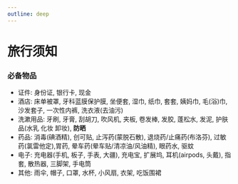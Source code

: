 ```yaml
---
outline: deep
---
```


# 旅行须知

### 必备物品

- 证件: 身份证, 银行卡, 现金
- 酒店: 床单被罩, 牙科蓝膜保护膜, 坐便套, 湿巾, 纸巾, 套套, 姨妈巾, 毛(浴)巾, 沙发套子, 一次性内裤, 洗衣液(去油污)
- 洗漱用品: 牙刷, 牙膏, 刮胡刀, 吹风机, 夹板, 卷发棒, 发胶, 蓬松水, 发泥, 护肤品(水乳 化妆 卸妆), **防晒**
- 药品: 消毒(碘酒精), 创可贴, 止泻药(蒙脱石散), 退烧药/止痛药(布洛芬), 过敏药(氯雷他定),胃药, 晕车药(晕车贴/清凉油/风油精), 眼药水, 驱蚊
- 电子: 充电器(手机, 板子, 手表, 大疆), 充电宝, 扩展坞, 耳机(airpods, 头戴), 指套, 散热器, 三脚架, 手电筒
- 其他: 雨伞, 帽子, 口罩, 水杯, 小风扇, 衣架, 吃饭围裙